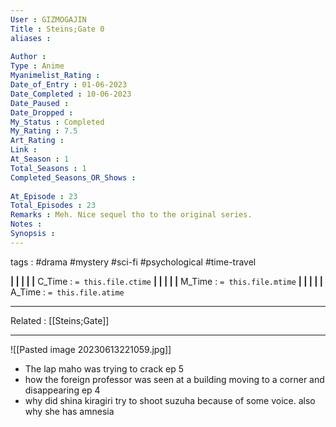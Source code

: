 ```yaml
---
User : GIZMOGAJIN
Title : Steins;Gate 0
aliases : 
 
Author : 
Type : Anime
Myanimelist_Rating : 
Date_of_Entry : 01-06-2023 
Date_Completed : 10-06-2023
Date_Paused : 
Date_Dropped : 
My_Status : Completed
My_Rating : 7.5
Art_Rating : 
Link : 
At_Season : 1
Total_Seasons : 1
Completed_Seasons_OR_Shows : 
 
At_Episode : 23
Total_Episodes : 23
Remarks : Meh. Nice sequel tho to the original series.
Notes : 
Synopsis : 
---
```

 tags : #drama #mystery #sci-fi #psychological #time-travel 

**|  |  |  |  |** C_Time : `= this.file.ctime` **|  |  |  |  |** M_Time : `= this.file.mtime` **|  |  |  |  |** A_Time : `= this.file.atime` 

---
Related : [[Steins;Gate]] 

---
![[Pasted image 20230613221059.jpg]]

- The lap maho was trying to crack ep 5
- how the foreign professor was seen at a building moving to a corner and disappearing ep 4
- why did shina kiragiri try to shoot suzuha because of some voice. also why she has amnesia